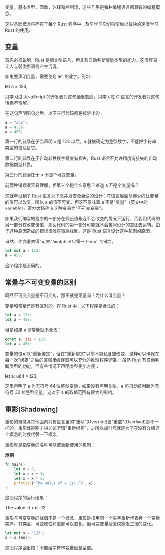 <font style="color:rgb(51, 51, 51);">变量，基本类型，函数，注释和控制流，这些几乎是每种编程语言都具有的编程概念。</font>

<font style="color:rgb(51, 51, 51);">这些基础概念将存在于每个 Rust 程序中，及早学习它们将使你以最快的速度学习 Rust 的使用。</font>

## <font style="color:rgb(51, 51, 51);">变量</font>
<font style="color:rgb(51, 51, 51);">首先必须说明，Rust 是强类型语言，但具有自动判断变量类型的能力。这很容易让人与弱类型语言产生混淆。</font>

<font style="color:rgb(51, 51, 51);">如果要声明变量，需要使用 let 关键字。例如：</font>

let a = 123;

<font style="color:rgb(51, 51, 51);">只学习过 JavaScript 的开发者对这句话很敏感，只学习过 C 语言的开发者对这句话很不理解。</font>

<font style="color:rgb(51, 51, 51);">在这句声明语句之后，以下三行代码都是被禁止的：</font>

```rust
a = "abc";
a = 4.56; 
a = 456;
```

<font style="color:rgb(51, 51, 51);">第一行的错误在于当声明 a 是 123 以后，a 就被确定为整型数字，不能把字符串类型的值赋给它。</font>

<font style="color:rgb(51, 51, 51);">第二行的错误在于自动转换数字精度有损失，Rust 语言不允许精度有损失的自动数据类型转换。</font>

<font style="color:rgb(51, 51, 51);">第三行的错误在于 a 不是个可变变量。</font>

<font style="color:rgb(51, 51, 51);">前两种错误很容易理解，但第三个是什么意思？难道 a 不是个变量吗？</font>

<font style="color:rgb(51, 51, 51);">这就牵扯到了 Rust 语言为了高并发安全而做的设计：在语言层面尽量少的让变量的值可以改变。所以 a 的值不可变。但这不意味着 a 不是"变量"（英文中的 variable），官方文档称 a 这种变量为"不可变变量"。</font>

<font style="color:rgb(51, 51, 51);">如果我们编写的程序的一部分在假设值永远不会改变的情况下运行，而我们代码的另一部分在改变该值，那么代码的第一部分可能就不会按照设计的意图去运转。由于这种原因造成的错误很难在事后找到。这是 Rust 语言设计这种机制的原因。</font>

<font style="color:rgb(51, 51, 51);">当然，使变量变得"可变"(mutable)只需一个 mut 关键字。</font>

```rust
let mut a = 123;
a = 456;
```

<font style="color:rgb(51, 51, 51);">这个程序是正确的。</font>

## <font style="color:rgb(51, 51, 51);">常量与不可变变量的区别</font>
<font style="color:rgb(51, 51, 51);">既然不可变变量是不可变的，那不就是常量吗？为什么叫变量？</font>

<font style="color:rgb(51, 51, 51);">变量和常量还是有区别的。在 Rust 中，以下程序是合法的：</font>

```rust
let a = 123;
let a = 456;
```

<font style="color:rgb(51, 51, 51);">但是如果 a 是常量就不合法：</font>

```rust
const a: i32 = 123;
let a = 456;
```

<font style="color:rgb(51, 51, 51);">变量的值可以"重新绑定"，但在"重新绑定"以前不能私自被改变，这样可以确保在每一次"绑定"之后的区域里编译器可以充分的推理程序逻辑。 虽然 Rust 有自动判断类型的功能，但有些情况下声明类型更加方便：</font>

let a: u64 = 123;

<font style="color:rgb(51, 51, 51);">这里声明了 a 为无符号 64 位整型变量，如果没有声明类型，a 将自动被判断为有符号 32 位整型变量，这对于 a 的取值范围有很大的影响。</font>

## <font style="color:rgb(51, 51, 51);">重影(Shadowing)</font>
<font style="color:rgb(51, 51, 51);">重影的概念与其他面向对象语言里的"重写"(Override)或"重载"(Overload)是不一样的。重影就是刚才讲述的所谓"重新绑定"，之所以加引号就是为了在没有介绍这个概念的时候代替一下概念。</font>

<font style="color:rgb(51, 51, 51);">重影就是指变量的名称可以被重新使用的机制：</font>

**<font style="color:rgb(51, 51, 51);background-color:rgb(239, 239, 239);">示例</font>**

```rust
fn main() {
    let x = 5;
    let x = x + 1;
    let x = x * 2;
    println!("The value of x is: {}", x);
}
```

<font style="color:rgb(51, 51, 51);">这段程序的运行结果：</font>

The value of x is: 12

<font style="color:rgb(51, 51, 51);">重影与可变变量的赋值不是一个概念，重影是指用同一个名字重新代表另一个变量实体，其类型、可变属性和值都可以变化。但可变变量赋值仅能发生值的变化。</font>

```rust
let mut s = "123";
s = s.len();
```

<font style="color:rgb(51, 51, 51);">这段程序会出错：不能给字符串变量赋整型值。</font>

